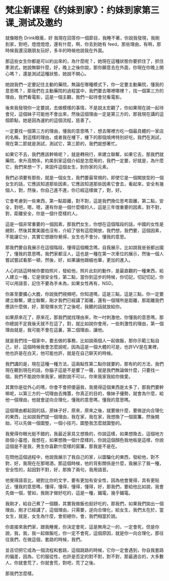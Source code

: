 # 梵尘新课程《约妹到家》：约妹到家第三课_测试及邀约

就像眼色 Drink眼蔐，好 我現在回答你一個節目，我睡不著，你說我發現，我剛到家，對吧，燈燈燈燈，還有什麼，啊，你去到她有 feed，那些理由，有啊，那時候我還沒跟朋友玩好，多半的時候他說我在外面。

那這些女生你都是可以約出來的，為什麼呢？，她現在這種狀態你要抓住了，抓住牽測式，她說無聊什麼，好，晚上之後你說，那你願意去在外面，你現在你晚上開心嗎？，還是測試這種狀態，她說不開心。

她說我們一定要記住主動的藥院，無論在哪種模式下，你一定要主動藥院，懂我的意思嗎？，那我們在主動藥院的過程當中，我們要去哪裡哪裡？，找一個第三方的理由，我們看電影，這是一個主觀，我們一起待會兒看電影。

後來我發現你一定要說，去做模樣的事情，不是說太宏觀了，你如果現在說一起待會兒，這個妹子可能他不會出來，然後這個理由一定是第三方的，那我現在講的這個節點，她是因為速約的這個流程，慈善了。

一定要找一個第三方的理由，懂我的意思嗎？，想去哪裡方吃一個最具體的一家店的名稱，對這樣的理由，或者我在樓下，樓下的那個燒烤特別好吃，我們在測試，現在第二節就是測試，測試它，第三節的，我們就想著忙。

如果它不去，我們應該幹嘛呢？，就是轉飛行，來建立聯繫，如果它去，那我們就藥院，來升高關係，約美到家這個介紹是怎麼用的，我們一定要，好就是，為什麼它，我們來想一下，來固件這個女生，到你家的元素。

我們必須要有那些，就是一個女生，我們要最常規的，即使它是一個開放型的一個女生的話，它應該知道那些因素，它應該知道那些因素它會去，看起來，安全有幾個人，對，然後，你自己進不進，你已經這樣做了，對，好。

它會考慮到一些東西，第一點距離，對不對，這是我們換位思考距離，第二點，安全，對吧，嗯，嗯，還有你是一個什麼樣的人，這是三年很重要的因素，對不對，對，距離安全，你是一個什麼樣的人。

這是一個非常重要的一個因素，那我們女生，你想在這個階段的話，中國的女性是絕對，然後其實美國也沒有，介紹了很有這麼開放，我們想，我們要，這個因素，不能讓它分，其實它想跟你覺得，女生也不會分，懂我的意思。

那我們要自我展示在這個階段，懂得這個概念嗎，自我展示，比如說我爸爸都出國了，懂我的意思嗎，我們家都沒人，這也是一種在第一次車位的展示，然後一個人嘗試嘗試看那一頓，然後，好，如果讓他跟細也華，更加的進入。

人心的話這時候你要拍照片，發給他，照片此刻的動作，是最直觀的一種東西，給人建立一種，它是很安全性，第二點，當你到這步的時候，你切記，切記切記，你可以用語音，記住不要為手未為，如果女性再有，NSD。

你甚至要擴心大膽，你說我們視頻吧，你知道嗎，這是三點，這是三點，你一定要建立聯繫，建立聯繫，剛才我們已經講了距離，還有一個理所是距離，那距離我們應該什麼做，好，那發揮水完了之後呢，我聽的話就放給你。

如果原來花了，原來花，那我們就找理由來，吹一吋刺激他，你懂我的意思嗎，那你總說不定我後天就不在這了，對，就比如說你會用，一些刺激性的理由，第一個理由就是，我可能不會在這裏，第二個理由，讓他。

就是我們找一個家中，要去做的事務，比如說兩個人一起做飯，那你示範三點自己，好，這個時候我會怎麼說呢，因為這是一個大體的可是，也許VV是在業裡，他也許是在白天，他可能也許，就是在自己聊天的時候。

我們講的是，現在這種一種方法，這兩點性第二點你就要約，那有約的方法，我們現在聽到現在的話，你腦子這是不是響了一聲，就是我們無論做什麼，只要找一個，我們不能說你來我家，絕對說不可以，你來我家我給你做愛。

其實你是從外心的嗎，你會不會把傻逼我，我覺得這個東西是太多了，那我們要幹嘛呢，以第三方的一切理由去掩蓋，你真正的目的，像妹子優勢，就會為什麼，給他一個理由，他就會逆向合理化，懂我的意思嗎，懂我的意思嗎。

這個理由都起因的話，原妹子好，原來，原來之後，就要做什麼，要做逆向合理化的東西，比如說我們提一個理由，我在家，我在家，我想換了一個窗簾，然後開始，可以先做一個圖墊，一個小技巧，圖墊我怎麼就圖墊的。

我覺得你眼光挺不錯的，我最近家具又想換的，你說這樣，如果想換去，這個地方掛個小臺燈，我想在，如果想換一個什麼樣的，你說這個顏色我地板是這樣，你說這個是不是我，男生你喜歡什麼樣的窗簾，那我是不是在。

在問他這個過程中，他說我展示了我自己的家，以圖騙化的東西，發給他，對不對，好，我現在在那喝酒，那這個時候，他的背影關係是什麼，我展示了我一種，安全性的，起因對不對，好，那換了兩句，我用語音。

他覺得語音比，絕對比你的文字，要有更加有安全性，因為他會覺得，具有更貼近，懂我的意思嗎，懂得，懂得，懂得，懂得，好，那我們，要給他比如說，我會先做一個，譬如，我剛才做好吃的，這是一種，鋪電，幾乎鋪電。

我剛才，給自己煮了一個麵，其實我做飯也挺好吃的，那我們，如果我們拋出一個理由，剛才已經講了，這個理由，只需要，逆向合理化，給女生，我們太在於，當女生，就是，女生為什麼，會拒絕你，會，我們相當於說。

你直接來我們家，跟我睡覺，你決定會死，這是無用之一的，一定會死，但是你說，我，我，我一起做飯吃，你一定不會死，這個原因，就是你一向合理化，那往往我們，在做這個，套路的時候，我們。

並且切把它成為一個流程和套路，這個跳路的時候，它你一定會遇到，你自我套路的偏差，因為，它的服從性，也許是否定的對不對，對不對，那最適合的，大多數人，你就會荒了，你就會荒，對吧，荒了之後。

那我們怎麼樣。